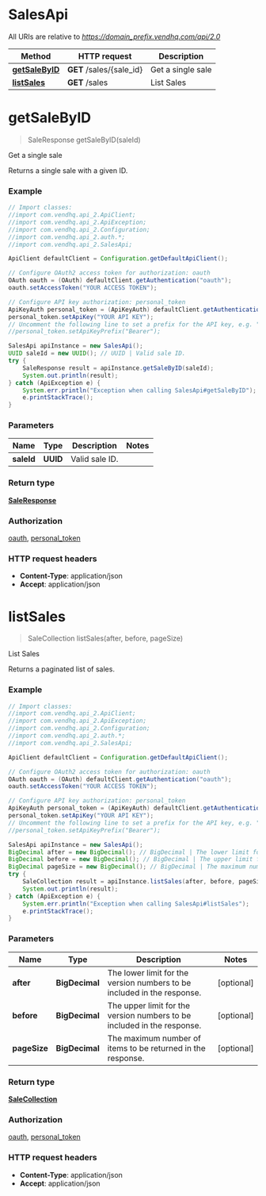 # SalesApi

All URIs are relative to *https://domain_prefix.vendhq.com/api/2.0*

Method | HTTP request | Description
------------- | ------------- | -------------
[**getSaleByID**](SalesApi.md#getSaleByID) | **GET** /sales/{sale_id} | Get a single sale
[**listSales**](SalesApi.md#listSales) | **GET** /sales | List Sales


<a name="getSaleByID"></a>
# **getSaleByID**
> SaleResponse getSaleByID(saleId)

Get a single sale

Returns a single sale with a given ID.

### Example
```java
// Import classes:
//import com.vendhq.api_2.ApiClient;
//import com.vendhq.api_2.ApiException;
//import com.vendhq.api_2.Configuration;
//import com.vendhq.api_2.auth.*;
//import com.vendhq.api_2.SalesApi;

ApiClient defaultClient = Configuration.getDefaultApiClient();

// Configure OAuth2 access token for authorization: oauth
OAuth oauth = (OAuth) defaultClient.getAuthentication("oauth");
oauth.setAccessToken("YOUR ACCESS TOKEN");

// Configure API key authorization: personal_token
ApiKeyAuth personal_token = (ApiKeyAuth) defaultClient.getAuthentication("personal_token");
personal_token.setApiKey("YOUR API KEY");
// Uncomment the following line to set a prefix for the API key, e.g. "Bearer" (defaults to null)
//personal_token.setApiKeyPrefix("Bearer");

SalesApi apiInstance = new SalesApi();
UUID saleId = new UUID(); // UUID | Valid sale ID.
try {
    SaleResponse result = apiInstance.getSaleByID(saleId);
    System.out.println(result);
} catch (ApiException e) {
    System.err.println("Exception when calling SalesApi#getSaleByID");
    e.printStackTrace();
}
```

### Parameters

Name | Type | Description  | Notes
------------- | ------------- | ------------- | -------------
 **saleId** | **UUID**| Valid sale ID. |

### Return type

[**SaleResponse**](SaleResponse.md)

### Authorization

[oauth](../README.md#oauth), [personal_token](../README.md#personal_token)

### HTTP request headers

 - **Content-Type**: application/json
 - **Accept**: application/json

<a name="listSales"></a>
# **listSales**
> SaleCollection listSales(after, before, pageSize)

List Sales

Returns a paginated list of sales.

### Example
```java
// Import classes:
//import com.vendhq.api_2.ApiClient;
//import com.vendhq.api_2.ApiException;
//import com.vendhq.api_2.Configuration;
//import com.vendhq.api_2.auth.*;
//import com.vendhq.api_2.SalesApi;

ApiClient defaultClient = Configuration.getDefaultApiClient();

// Configure OAuth2 access token for authorization: oauth
OAuth oauth = (OAuth) defaultClient.getAuthentication("oauth");
oauth.setAccessToken("YOUR ACCESS TOKEN");

// Configure API key authorization: personal_token
ApiKeyAuth personal_token = (ApiKeyAuth) defaultClient.getAuthentication("personal_token");
personal_token.setApiKey("YOUR API KEY");
// Uncomment the following line to set a prefix for the API key, e.g. "Bearer" (defaults to null)
//personal_token.setApiKeyPrefix("Bearer");

SalesApi apiInstance = new SalesApi();
BigDecimal after = new BigDecimal(); // BigDecimal | The lower limit for the version numbers to be included in the response.
BigDecimal before = new BigDecimal(); // BigDecimal | The upper limit for the version numbers to be included in the response.
BigDecimal pageSize = new BigDecimal(); // BigDecimal | The maximum number of items to be returned in the response.
try {
    SaleCollection result = apiInstance.listSales(after, before, pageSize);
    System.out.println(result);
} catch (ApiException e) {
    System.err.println("Exception when calling SalesApi#listSales");
    e.printStackTrace();
}
```

### Parameters

Name | Type | Description  | Notes
------------- | ------------- | ------------- | -------------
 **after** | **BigDecimal**| The lower limit for the version numbers to be included in the response. | [optional]
 **before** | **BigDecimal**| The upper limit for the version numbers to be included in the response. | [optional]
 **pageSize** | **BigDecimal**| The maximum number of items to be returned in the response. | [optional]

### Return type

[**SaleCollection**](SaleCollection.md)

### Authorization

[oauth](../README.md#oauth), [personal_token](../README.md#personal_token)

### HTTP request headers

 - **Content-Type**: application/json
 - **Accept**: application/json
